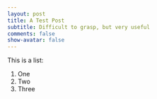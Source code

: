 ```yaml
---
layout: post
title: A Test Post
subtitle: Difficult to grasp, but very useful
comments: false
show-avatar: false
---
```


This is a list:
1. One
2. Two
3. Three
